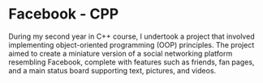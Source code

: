 # Facebook - CPP

During my second year in C++ course, I undertook a project that involved implementing object-oriented programming (OOP) principles. The project aimed to create a miniature version of a social networking platform resembling Facebook, complete with features such as friends, fan pages, and a main status board supporting text, pictures, and videos.
